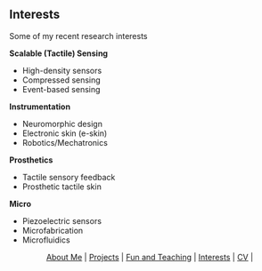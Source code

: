## Interests

Some of my recent research interests

**Scalable (Tactile) Sensing**
- High-density sensors
- Compressed sensing
- Event-based sensing

**Instrumentation**
- Neuromorphic design
- Electronic skin (e-skin)
- Robotics/Mechatronics

**Prosthetics**
- Tactile sensory feedback
- Prosthetic tactile skin

**Micro**
- Piezoelectric sensors
- Microfabrication
- Microfluidics


<p align="center">
  <a href="http://arielslepyan.me/Aboutme">About Me</a> |         
  <a href="http://arielslepyan.me/Projects">Projects</a> |
  <a href="http://arielslepyan.me/Fun">Fun and Teaching</a> |
  <a href="http://arielslepyan.me/Interests">Interests</a> |
  <a href="http://arielslepyan.me/CV">CV</a> |
</p>
